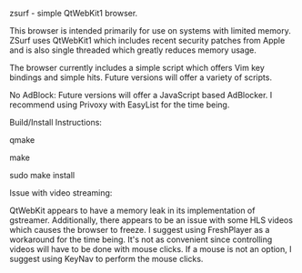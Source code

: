 zsurf - simple QtWebKit1 browser. 

This browser is intended primarily for use on systems with limited memory. ZSurf uses QtWebKit1 which includes recent security patches from Apple and is also single threaded which greatly reduces memory usage.

The browser currently includes a simple script which offers Vim key bindings and simple hits. Future versions will offer a variety of scripts.

No AdBlock:
Future versions will offer a JavaScript based AdBlocker. I recommend using Privoxy with EasyList for the time being.

Build/Install Instructions:

qmake

make

sudo make install

Issue with video streaming:

QtWebKit appears to have a memory leak in its implementation of gstreamer. Additionally, there appears to be an issue with some HLS videos which causes the browser to freeze. I suggest using FreshPlayer as a workaround for the time being. It's not as convenient since controlling videos will have to be done with mouse clicks. If a mouse is not an option, I suggest using KeyNav to perform the mouse clicks.
